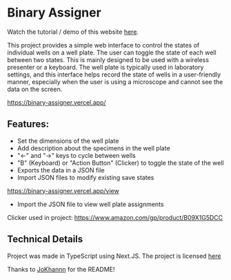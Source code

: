 # Binary Assigner

Watch the tutorial / demo of this website [here](https://youtu.be/iQprJXyiMOo).

This project provides a simple web interface to control the states of individual wells on a well plate. The user can toggle the state of each well between two states. This is mainly designed to be used with a wireless presenter or a keyboard. The well plate is typically used in laboratory settings, and this interface helps record the state of wells in a user-friendly manner, especially when the user is using a microscope and cannot see the data on the screen.  

https://binary-assigner.vercel.app/

## Features: 
- Set the dimensions of the well plate
- Add description about the specimens in the well plate
- "<-" and "->" keys to cycle between wells
- "B" (Keyboard) or "Action Button" (Clicker) to toggle the state of the well
- Exports the data in a JSON file
- Import JSON files to modify existing save states

https://binary-assigner.vercel.app/view
- Import the JSON file to view well plate assignments

Clicker used in project: https://www.amazon.com/gp/product/B09X1G5DCC

## Technical Details

Project was made in TypeScript using Next.JS. The project is licensed [here](./LICENSE.txt)

Thanks to [JoKhannn](https://github.com/JoKhannn) for the README!